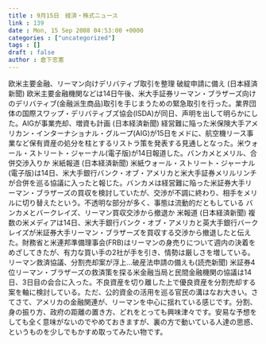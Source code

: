 ```yaml
---
title : 9月15日　経済・株式ニュース
link : 139
date : Mon, 15 Sep 2008 04:53:00 +0000
categories : ["uncategorized"]
tags : []
draft : false
author : 倉下忠憲
---
```


欧米主要金融、リーマン向けデリバティブ取引を整理 破綻申請に備え (日本経済新聞) 欧米主要金融機関などは14日午後、米大手証券リーマン・ブラザーズ向けのデリバティブ(金融派生商品)取引を手じまうための緊急取引を行った。業界団体の国際スワップ・デリバティブズ協会(ISDA)が同日、声明を出して明らかにした。AIGが事業売却、増資も計画 (日本経済新聞) 経営難に陥った米保険大手アメリカン・インターナショナル・グループ(AIG)が15日をメドに、航空機リース事業など保有資産の処分を柱とするリストラ策を発表する見通しとなった。米ウォール・ストリート・ジャーナル(電子版)が14日報道した。バンカメとメリル、合併交渉入りか 米紙報道 (日本経済新聞) 米紙ウォール・ストリート・ジャーナル(電子版)は14日、米大手銀行バンク・オブ・アメリカと米大手証券メリルリンチが合併を巡る協議に入ったと報じた。バンカメは経営難に陥った米証券大手リーマン・ブラザーズの買収を検討していたが、交渉が不調に終わり、相手をメリルに切り替えたという。不透明な部分が多く、事態は流動的だともしている バンカメとバークレイズ、リーマン買収交渉から撤退か 米報道 (日本経済新聞) 複数の米メディアは14日、米大手銀行バンク・オブ・アメリカと英大手銀行バークレイズが米証券大手リーマン・ブラザーズを買収する交渉から撤退したと伝えた。財務省と米連邦準備理事会(FRB)はリーマンの身売りについて週内の決着をめざしてきたが、有力な買い手の2社が手を引き、情勢は厳しさを増している。リーマン救済協議、分割売却案が浮上...破産法申請の備えも(読売新聞) 米証券4位リーマン・ブラザーズの救済策を探る米金融当局と民間金融機関の協議は14日、3日目の会合に入った。不良資産を切り離した上で優良資産を分割売却する案を軸に検討している。ただ、公的資金の活用を巡る官民の溝はなお大きい。さてさて、アメリカの金融関連が、リーマンを中心に揺れている感じです。分割、身の振り方、政府の距離の置き方、どれをとっても興味津々です。安易な予想をしても全く意味がないのでやめておきますが、裏の方で動いている人達の思惑、というものを少しでもかすめ取ってみたい物です。
